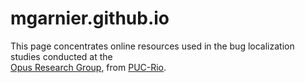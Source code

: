 # mgarnier.github.io
This page concentrates online resources used in the bug localization studies conducted at the <br>
<a href="http://www.les.inf.puc-rio.br/opus/" target="_blank">Opus Research Group</a>, from <a href="http://www.puc-rio.br/" target="_blank">PUC-Rio</a>.
